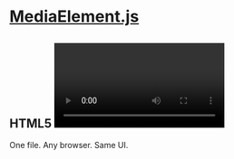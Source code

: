 # [MediaElement.js](http://mediaelementjs.com/)

## HTML5 <video> and <audio> made easy.
One file. Any browser. Same UI.
